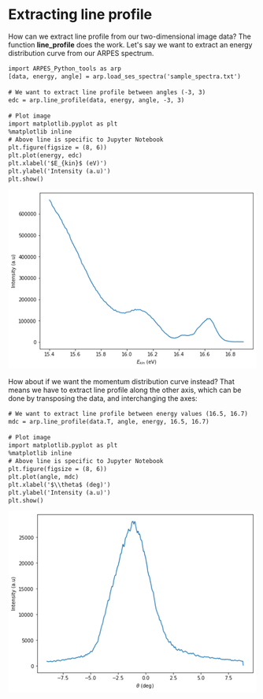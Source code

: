 # Extracting line profile

How can we extract line profile from our two-dimensional image data? The function **line_profile** does the work. Let's say we want to extract an energy distribution curve from our ARPES spectrum.

    import ARPES_Python_tools as arp
    [data, energy, angle] = arp.load_ses_spectra('sample_spectra.txt')

    # We want to extract line profile between angles (-3, 3)
    edc = arp.line_profile(data, energy, angle, -3, 3)

    # Plot image
    import matplotlib.pyplot as plt
    %matplotlib inline
    # Above line is specific to Jupyter Notebook
    plt.figure(figsize = (8, 6))
    plt.plot(energy, edc)
    plt.xlabel('$E_{kin}$ (eV)')
    plt.ylabel('Intensity (a.u)')
    plt.show()

![edc-plot](./img/edc.png)

How about if we want the momentum distribution curve instead? That means we have to extract line profile along the other axis, which can be  done by transposing the data, and interchanging the axes:

    # We want to extract line profile between energy values (16.5, 16.7)
    mdc = arp.line_profile(data.T, angle, energy, 16.5, 16.7)

    # Plot image
    import matplotlib.pyplot as plt
    %matplotlib inline
    # Above line is specific to Jupyter Notebook
    plt.figure(figsize = (8, 6))
    plt.plot(angle, mdc)
    plt.xlabel('$\\theta$ (deg)')
    plt.ylabel('Intensity (a.u)')
    plt.show()

![edc-plot](./img/mdc.png)
